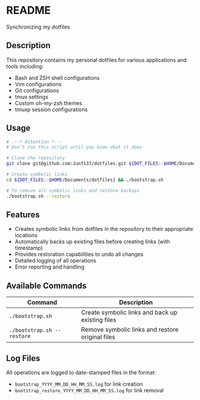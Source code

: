 # README
Synchronizing my dotfiles

## Description

This repository contains my personal dotfiles for various applications and tools including:
- Bash and ZSH shell configurations
- Vim configurations
- Git configurations
- tmux settings
- Custom oh-my-zsh themes
- tmuxp session configurations

## Usage

```bash
# ---* Attention *---
# Don't run this script until you know what it does

# Clone the repository
git clone git@github.com:Junf137/dotfiles.git ${DOT_FILES:-$HOME/Documents/dotfiles}

# Create symbolic links
cd ${DOT_FILES:-$HOME/Documents/dotfiles} && ./bootstrap.sh

# To remove all symbolic links and restore backups
./bootstrap.sh --restore
```

## Features

- Creates symbolic links from dotfiles in the repository to their appropriate locations
- Automatically backs up existing files before creating links (with timestamp)
- Provides restoration capabilities to undo all changes
- Detailed logging of all operations
- Error reporting and handling

## Available Commands

| Command | Description |
|---------|-------------|
| `./bootstrap.sh` | Create symbolic links and back up existing files |
| `./bootstrap.sh --restore` | Remove symbolic links and restore original files |

## Log Files

All operations are logged to date-stamped files in the format:
- `bootstrap_YYYY_MM_DD_HH_MM_SS.log` for link creation
- `bootstrap_restore_YYYY_MM_DD_HH_MM_SS.log` for link removal
